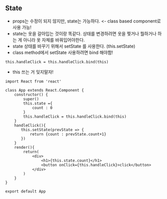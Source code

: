 ## State 
- props는 수정이 되지 않지만, state는 가능하다. <- class based component로 사용 가능!
- state는 옷을 갈아입는 것이랑 똑같다. 상태를 변경하려면 옷을 찢거나 뭘하거나 하는 게 아니라 옷 자체를 바꿔입어야한다. 
- state 상태를 바꾸기 위해서 setState 를 사용한다. (this.setState)
- class method에서  setState 사용하려면 bind 해야함!
```
this.handleClick = this.handleClick.bind(this)
```
- this 쓰는 거 잊지말자!
```
import React from 'react'

class App extends React.Component {
    constructor() {
        super()
        this.state ={
            count : 0
        }
        this.handleClick = this.handleClick.bind(this)
    }
    handleClick(){
       this.setState(prevState => {
           return {count : prevState.count+1}
       })
    }
    render(){
        return(
            <div>
                <h1>{this.state.count}</h1>
                <button onClick={this.handleClick}>click</button>
            </div>
        )
    }
}

export default App
```